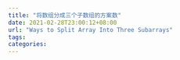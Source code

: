 ```yaml
---
title: "将数组分成三个子数组的方案数"
date: 2021-02-28T23:00:12+08:00
url: "Ways to Split Array Into Three Subarrays"
tags:
categories: 
---
```


